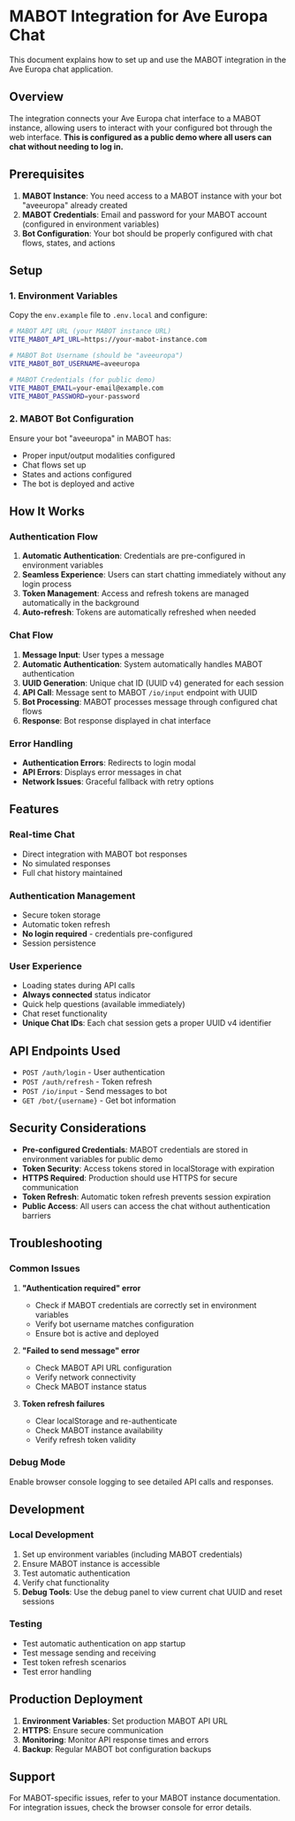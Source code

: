 # MABOT Integration for Ave Europa Chat

This document explains how to set up and use the MABOT integration in the Ave Europa chat application.

## Overview

The integration connects your Ave Europa chat interface to a MABOT instance, allowing users to interact with your configured bot through the web interface. **This is configured as a public demo where all users can chat without needing to log in.**

## Prerequisites

1. **MABOT Instance**: You need access to a MABOT instance with your bot "aveeuropa" already created
2. **MABOT Credentials**: Email and password for your MABOT account (configured in environment variables)
3. **Bot Configuration**: Your bot should be properly configured with chat flows, states, and actions

## Setup

### 1. Environment Variables

Copy the `env.example` file to `.env.local` and configure:

```bash
# MABOT API URL (your MABOT instance URL)
VITE_MABOT_API_URL=https://your-mabot-instance.com

# MABOT Bot Username (should be "aveeuropa")
VITE_MABOT_BOT_USERNAME=aveeuropa

# MABOT Credentials (for public demo)
VITE_MABOT_EMAIL=your-email@example.com
VITE_MABOT_PASSWORD=your-password
```

### 2. MABOT Bot Configuration

Ensure your bot "aveeuropa" in MABOT has:
- Proper input/output modalities configured
- Chat flows set up
- States and actions configured
- The bot is deployed and active

## How It Works

### Authentication Flow

1. **Automatic Authentication**: Credentials are pre-configured in environment variables
2. **Seamless Experience**: Users can start chatting immediately without any login process
3. **Token Management**: Access and refresh tokens are managed automatically in the background
4. **Auto-refresh**: Tokens are automatically refreshed when needed

### Chat Flow

1. **Message Input**: User types a message
2. **Automatic Authentication**: System automatically handles MABOT authentication
3. **UUID Generation**: Unique chat ID (UUID v4) generated for each session
4. **API Call**: Message sent to MABOT `/io/input` endpoint with UUID
5. **Bot Processing**: MABOT processes message through configured chat flows
6. **Response**: Bot response displayed in chat interface

### Error Handling

- **Authentication Errors**: Redirects to login modal
- **API Errors**: Displays error messages in chat
- **Network Issues**: Graceful fallback with retry options

## Features

### Real-time Chat
- Direct integration with MABOT bot responses
- No simulated responses
- Full chat history maintained

### Authentication Management
- Secure token storage
- Automatic token refresh
- **No login required** - credentials pre-configured
- Session persistence

### User Experience
- Loading states during API calls
- **Always connected** status indicator
- Quick help questions (available immediately)
- Chat reset functionality
- **Unique Chat IDs**: Each chat session gets a proper UUID v4 identifier

## API Endpoints Used

- `POST /auth/login` - User authentication
- `POST /auth/refresh` - Token refresh
- `POST /io/input` - Send messages to bot
- `GET /bot/{username}` - Get bot information

## Security Considerations

- **Pre-configured Credentials**: MABOT credentials are stored in environment variables for public demo
- **Token Security**: Access tokens stored in localStorage with expiration
- **HTTPS Required**: Production should use HTTPS for secure communication
- **Token Refresh**: Automatic token refresh prevents session expiration
- **Public Access**: All users can access the chat without authentication barriers

## Troubleshooting

### Common Issues

1. **"Authentication required" error**
   - Check if MABOT credentials are correctly set in environment variables
   - Verify bot username matches configuration
   - Ensure bot is active and deployed

2. **"Failed to send message" error**
   - Check MABOT API URL configuration
   - Verify network connectivity
   - Check MABOT instance status

3. **Token refresh failures**
   - Clear localStorage and re-authenticate
   - Check MABOT instance availability
   - Verify refresh token validity

### Debug Mode

Enable browser console logging to see detailed API calls and responses.

## Development

### Local Development

1. Set up environment variables (including MABOT credentials)
2. Ensure MABOT instance is accessible
3. Test automatic authentication
4. Verify chat functionality
5. **Debug Tools**: Use the debug panel to view current chat UUID and reset sessions

### Testing

- Test automatic authentication on app startup
- Test message sending and receiving
- Test token refresh scenarios
- Test error handling

## Production Deployment

1. **Environment Variables**: Set production MABOT API URL
2. **HTTPS**: Ensure secure communication
3. **Monitoring**: Monitor API response times and errors
4. **Backup**: Regular MABOT bot configuration backups

## Support

For MABOT-specific issues, refer to your MABOT instance documentation.
For integration issues, check the browser console for error details. 